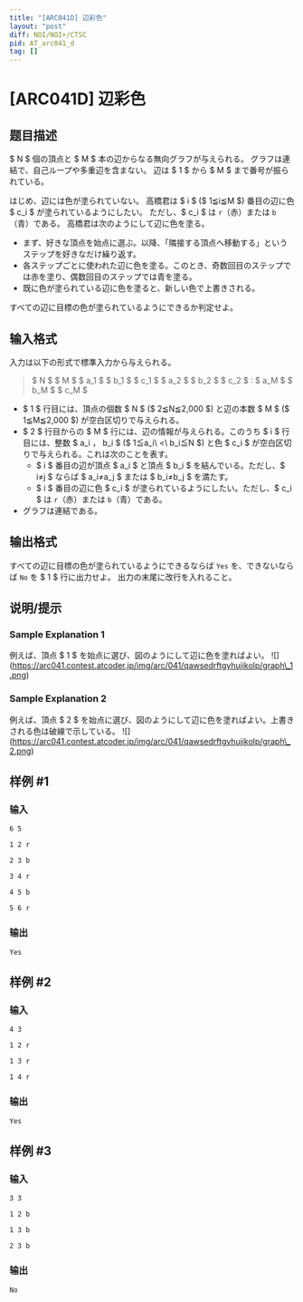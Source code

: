 ```yaml
---
title: "[ARC041D] 辺彩色"
layout: "post"
diff: NOI/NOI+/CTSC
pid: AT_arc041_d
tag: []
---
```


# [ARC041D] 辺彩色

## 题目描述

[problemUrl]: https://atcoder.jp/contests/arc041/tasks/arc041_d

$ N $ 個の頂点と $ M $ 本の辺からなる無向グラフが与えられる。 グラフは連結で、自己ループや多重辺を含まない。 辺は $ 1 $ から $ M $ まで番号が振られている。

はじめ、辺には色が塗られていない。 高橋君は $ i $ ($ 1≦i≦M $) 番目の辺に色 $ c_i $ が塗られているようにしたい。 ただし、$ c_i $ は `r`（赤）または `b`（青）である。 高橋君は次のようにして辺に色を塗る。

- まず、好きな頂点を始点に選ぶ。以降、「隣接する頂点へ移動する」というステップを好きなだけ繰り返す。
- 各ステップごとに使われた辺に色を塗る。このとき、奇数回目のステップでは赤を塗り、偶数回目のステップでは青を塗る。
- 既に色が塗られている辺に色を塗ると、新しい色で上書きされる。

すべての辺に目標の色が塗られているようにできるか判定せよ。

## 输入格式

入力は以下の形式で標準入力から与えられる。

> $ N $ $ M $ $ a_1 $ $ b_1 $ $ c_1 $ $ a_2 $ $ b_2 $ $ c_2 $ : $ a_M $ $ b_M $ $ c_M $

- $ 1 $ 行目には、頂点の個数 $ N $ ($ 2≦N≦2,000 $) と辺の本数 $ M $ ($ 1≦M≦2,000 $) が空白区切りで与えられる。
- $ 2 $ 行目からの $ M $ 行には、辺の情報が与えられる。このうち $ i $ 行目には、整数 $ a_i $，$ b_i $ ($ 1≦a_i\ <\ b_i≦N $) と色 $ c_i $ が空白区切りで与えられる。これは次のことを表す。 
  - $ i $ 番目の辺が頂点 $ a_i $ と頂点 $ b_i $ を結んでいる。ただし、$ i≠j $ ならば $ a_i≠a_j $ または $ b_i≠b_j $ を満たす。
  - $ i $ 番目の辺に色 $ c_i $ が塗られているようにしたい。ただし、$ c_i $ は `r`（赤）または `b`（青）である。
- グラフは連結である。

## 输出格式

すべての辺に目標の色が塗られているようにできるならば `Yes` を、できないならば `No` を $ 1 $ 行に出力せよ。 出力の末尾に改行を入れること。

## 说明/提示

### Sample Explanation 1

例えば、頂点 $ 1 $ を始点に選び、図のようにして辺に色を塗ればよい。 !\[\](https://arc041.contest.atcoder.jp/img/arc/041/qawsedrftgyhujikolp/graph\_1.png)

### Sample Explanation 2

例えば、頂点 $ 2 $ を始点に選び、図のようにして辺に色を塗ればよい。上書きされる色は破線で示している。 !\[\](https://arc041.contest.atcoder.jp/img/arc/041/qawsedrftgyhujikolp/graph\_2.png)

## 样例 #1

### 输入

```
6 5
1 2 r
2 3 b
3 4 r
4 5 b
5 6 r
```

### 输出

```
Yes
```

## 样例 #2

### 输入

```
4 3
1 2 r
1 3 r
1 4 r
```

### 输出

```
Yes
```

## 样例 #3

### 输入

```
3 3
1 2 b
1 3 b
2 3 b
```

### 输出

```
No
```

